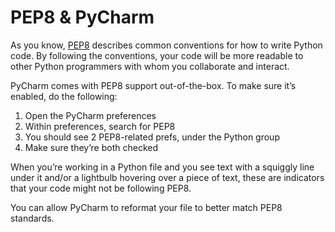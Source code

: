 # PEP8 & PyCharm

As you know, [PEP8](https://www.python.org/dev/peps/pep-0008/) describes common conventions for how to write Python code. By following the conventions, your code will be more readable to other Python programmers with whom you collaborate and interact.

PyCharm comes with PEP8 support out-of-the-box. To make sure it’s enabled, do the following:

1. Open the PyCharm preferences
1. Within preferences, search for PEP8
1. You should see 2 PEP8-related prefs, under the Python group
1. Make sure they’re both checked

When you’re working in a Python file and you see text with a squiggly line under it and/or a lightbulb hovering over a piece of text, these are indicators that your code might not be following PEP8.

You can allow PyCharm to reformat your file to better match PEP8 standards.